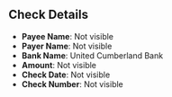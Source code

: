 ## Check Details

- **Payee Name**: Not visible
- **Payer Name**: Not visible
- **Bank Name**: United Cumberland Bank
- **Amount**: Not visible
- **Check Date**: Not visible
- **Check Number**: Not visible